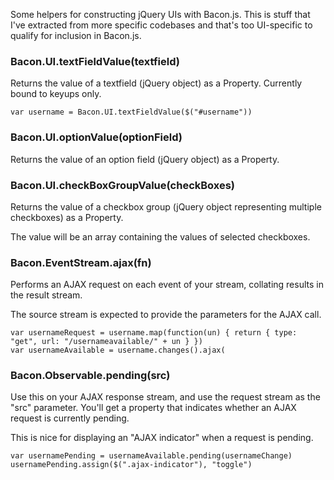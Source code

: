 Some helpers for constructing jQuery UIs with Bacon.js. This is stuff that I've extracted from more specific codebases and that's too UI-specific to qualify for inclusion in Bacon.js.

### Bacon.UI.textFieldValue(textfield)

Returns the value of a textfield (jQuery object) as a Property. Currently bound to keyups only.

    var username = Bacon.UI.textFieldValue($("#username"))

### Bacon.UI.optionValue(optionField)

Returns the value of an option field (jQuery object) as a Property.

### Bacon.UI.checkBoxGroupValue(checkBoxes)

Returns the value of a checkbox group (jQuery object representing multiple checkboxes) as a Property.

The value will be an array containing the values of selected checkboxes.

### Bacon.EventStream.ajax(fn)

Performs an AJAX request on each event of your stream, collating results in the result stream. 

The source stream is expected to provide the parameters for the AJAX call.

    var usernameRequest = username.map(function(un) { return { type: "get", url: "/usernameavailable/" + un } })
    var usernameAvailable = username.changes().ajax(
    
### Bacon.Observable.pending(src)

Use this on your AJAX response stream, and use the request stream as the "src" parameter. You'll get a property that indicates whether an AJAX request is currently pending.

This is nice for displaying an "AJAX indicator" when a request is pending.

    var usernamePending = usernameAvailable.pending(usernameChange)
    usernamePending.assign($(".ajax-indicator"), "toggle")
